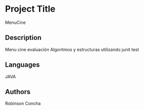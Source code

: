 # Project Title
MenuCine

## Description
Menu cine evaluación Algoritmos y estructuras utilizando junit test

## Languages
JAVA

## Authors
Robinson Concha
